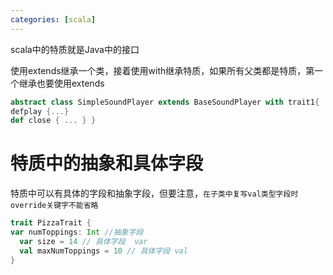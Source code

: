 ```yaml
---
categories: [scala]
---
```




scala中的特质就是Java中的接口

使用extends继承一个类，接着使用with继承特质，如果所有父类都是特质，第一个继承也要使用extends

```scala
abstract class SimpleSoundPlayer extends BaseSoundPlayer with trait1{
defplay {...}
def close { ... } }
```

# 特质中的抽象和具体字段

特质中可以有具体的字段和抽象字段，但要注意，`在子类中复写val类型字段时override关键字不能省略`

```scala
trait PizzaTrait {
var numToppings: Int //抽象字段
  var size = 14 // 具体字段  var 
  val maxNumToppings = 10 // 具体字段 val
}
```

